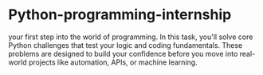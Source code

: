 # Python-programming-internship
your first step into the world of programming. In this task, you'll solve core Python challenges that test your logic and coding fundamentals. These problems are designed to build your confidence before you move into real-world projects like automation, APIs, or machine learning.
